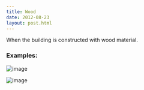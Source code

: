 ```yaml
---
title: Wood 
date: 2012-08-23
layout: post.html
---
```

When the building is constructed with wood material.
### Examples:
![image](https://user-images.githubusercontent.com/19536044/58281641-33773800-7d69-11e9-9cb5-8a57e7eb6e1b.png)

![image](https://user-images.githubusercontent.com/19536044/58281650-383bec00-7d69-11e9-98ca-b15375ef0458.png)